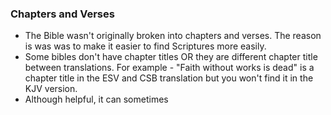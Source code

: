 ### Chapters and Verses
- The Bible wasn't originally broken into chapters and verses. The reason is was was to make it easier to find Scriptures more easily.
- Some bibles don't have chapter titles OR they are different chapter title between translations. For example - "Faith without works is dead" is a chapter title in the ESV and CSB translation but you won't find it in the KJV version. 
- Although helpful, it can sometimes 